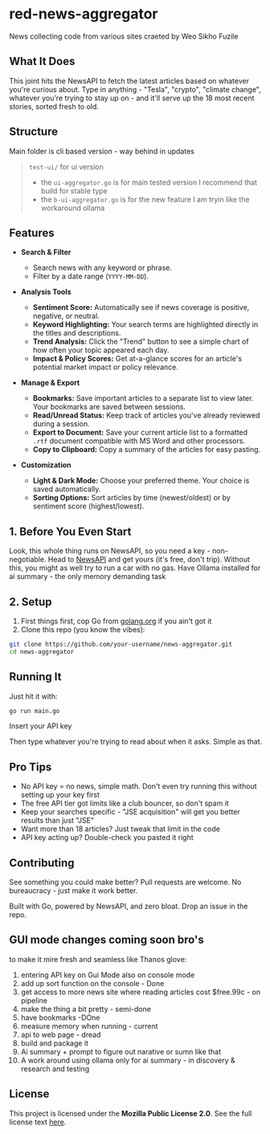 # red-news-aggregator
News collecting code from various sites
craeted by Weo Sikho Fuzile

## What It Does

This joint hits the NewsAPI to fetch the latest articles based on whatever you're curious about. Type in anything - "Tesla", "crypto", "climate change", whatever you're trying to stay up on - and it'll serve up the 18 most recent stories, sorted fresh to old.

## Structure
Main folder is cli based version - way behind in updates
> `test-ui/` for ui version
> - the `ui-aggregator.go` is for main tested version I recommend that build for stable type
> - the `b-ui-aggregator.go` is for the new feature I am tryin like the workaround ollama

## Features
* **Search & Filter**
    * Search news with any keyword or phrase.
    * Filter by a date range (`YYYY-MM-DD`).

* **Analysis Tools**
    * **Sentiment Score:** Automatically see if news coverage is positive, negative, or neutral.
    * **Keyword Highlighting:** Your search terms are highlighted directly in the titles and descriptions.
    * **Trend Analysis:** Click the "Trend" button to see a simple chart of how often your topic appeared each day.
    * **Impact & Policy Scores:** Get at-a-glance scores for an article's potential market impact or policy relevance.

* **Manage & Export**
    * **Bookmarks:** Save important articles to a separate list to view later. Your bookmarks are saved between sessions.
    * **Read/Unread Status:** Keep track of articles you've already reviewed during a session.
    * **Export to Document:** Save your current article list to a formatted `.rtf` document compatible with MS Word and other processors.
    * **Copy to Clipboard:** Copy a summary of the articles for easy pasting.

* **Customization**
    * **Light & Dark Mode:** Choose your preferred theme. Your choice is saved automatically.
    * **Sorting Options:** Sort articles by time (newest/oldest) or by sentiment score (highest/lowest).



## 1. Before You Even Start

Look, this whole thing runs on NewsAPI, so you need a key - non-negotiable. Head to [NewsAPI](https://newsapi.org/register) and get yours (it's free, don't trip). Without this, you might as well try to run a car with no gas.
Have Ollama installed for ai summary - the only memory demanding task

## 2. Setup

1. First things first, cop Go from [golang.org](https://golang.org/dl/) if you ain't got it
2. Clone this repo (you know the vibes):
```bash
git clone https://github.com/your-username/news-aggregator.git
cd news-aggregator
```
## Running It

Just hit it with:
```bash
go run main.go
```
Insert your API key

Then type whatever you're trying to read about when it asks. Simple as that.

## Pro Tips

- No API key = no news, simple math. Don't even try running this without setting up your key first
- The free API tier got limits like a club bouncer, so don't spam it
- Keep your searches specific - "JSE acquisition" will get you better results than just "JSE"
- Want more than 18 articles? Just tweak that limit in the code
- API key acting up? Double-check you pasted it right

## Contributing

See something you could make better? Pull requests are welcome. No bureaucracy - just make it work better.

Built with Go, powered by NewsAPI, and zero bloat. Drop an issue in the repo.

## GUI mode changes coming soon bro's

to make it mire fresh and seamless like Thanos glove:
1. entering API key on Gui Mode also on console mode
2. add up sort function on the console - Done
3. get access to more news site where reading articles cost $free.99c - on pipeline
4. make the thing a bit pretty - semi-done
5. have bookmarks -DOne
6. measure memory when running - current
7. api to web page - dread
8. build and package it
9. Ai summary + prompt to figure out narative or sumn like that
10. A work around using ollama only for ai summary - in discovery & research and testing

## License
 
This project is licensed under the **Mozilla Public License 2.0**. See the full license text [here](https://www.mozilla.org/en-US/MPL/2.0/).
 
